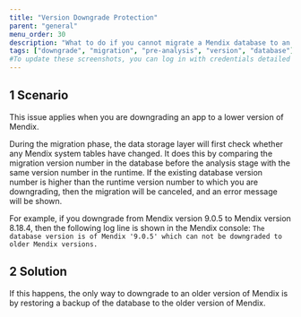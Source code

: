 ```yaml
---
title: "Version Downgrade Protection"
parent: "general"
menu_order: 30
description: "What to do if you cannot migrate a Mendix database to an earlier version"
tags: ["downgrade", "migration", "pre-analysis", "version", "database"]
#To update these screenshots, you can log in with credentials detailed in How to Update Screenshots Using Team Apps.
---
```


## 1 Scenario

This issue applies when you are downgrading an app to a lower version of Mendix.

During the migration phase, the data storage layer will first check whether any Mendix system tables have changed. It does this by comparing the migration version number in the database before the analysis stage with the same version number in the runtime. If the existing database version number is higher than the runtime version number to which you are downgrading, then the migration will be canceled, and an error message will be shown.

For example, if you downgrade from Mendix version 9.0.5 to Mendix version 8.18.4, then the following log line is shown in the Mendix console: `The database version is of Mendix '9.0.5' which can not be downgraded to older Mendix versions.`

## 2 Solution

If this happens, the only way to downgrade to an older version of Mendix is by restoring a backup of the database to the older version of Mendix.
